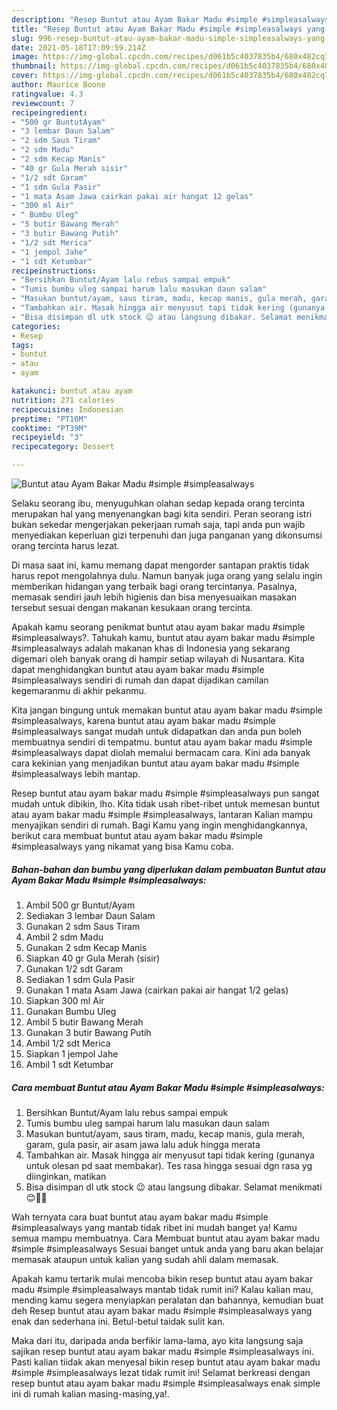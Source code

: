 ```yaml
---
description: "Resep Buntut atau Ayam Bakar Madu #simple #simpleasalways yang lezat dan Mudah Dibuat"
title: "Resep Buntut atau Ayam Bakar Madu #simple #simpleasalways yang lezat dan Mudah Dibuat"
slug: 996-resep-buntut-atau-ayam-bakar-madu-simple-simpleasalways-yang-lezat-dan-mudah-dibuat
date: 2021-05-18T17:09:59.214Z
image: https://img-global.cpcdn.com/recipes/d061b5c4037835b4/680x482cq70/buntut-atau-ayam-bakar-madu-simple-simpleasalways-foto-resep-utama.jpg
thumbnail: https://img-global.cpcdn.com/recipes/d061b5c4037835b4/680x482cq70/buntut-atau-ayam-bakar-madu-simple-simpleasalways-foto-resep-utama.jpg
cover: https://img-global.cpcdn.com/recipes/d061b5c4037835b4/680x482cq70/buntut-atau-ayam-bakar-madu-simple-simpleasalways-foto-resep-utama.jpg
author: Maurice Boone
ratingvalue: 4.3
reviewcount: 7
recipeingredient:
- "500 gr BuntutAyam"
- "3 lembar Daun Salam"
- "2 sdm Saus Tiram"
- "2 sdm Madu"
- "2 sdm Kecap Manis"
- "40 gr Gula Merah sisir"
- "1/2 sdt Garam"
- "1 sdm Gula Pasir"
- "1 mata Asam Jawa cairkan pakai air hangat 12 gelas"
- "300 ml Air"
- " Bumbu Uleg"
- "5 butir Bawang Merah"
- "3 butir Bawang Putih"
- "1/2 sdt Merica"
- "1 jempol Jahe"
- "1 sdt Ketumbar"
recipeinstructions:
- "Bersihkan Buntut/Ayam lalu rebus sampai empuk"
- "Tumis bumbu uleg sampai harum lalu masukan daun salam"
- "Masukan buntut/ayam, saus tiram, madu, kecap manis, gula merah, garam, gula pasir, air asam jawa lalu aduk hingga merata"
- "Tambahkan air. Masak hingga air menyusut tapi tidak kering (gunanya untuk olesan pd saat membakar). Tes rasa hingga sesuai dgn rasa yg diinginkan, matikan"
- "Bisa disimpan dl utk stock 😉 atau langsung dibakar. Selamat menikmati 😊👍🏻"
categories:
- Resep
tags:
- buntut
- atau
- ayam

katakunci: buntut atau ayam 
nutrition: 271 calories
recipecuisine: Indonesian
preptime: "PT10M"
cooktime: "PT39M"
recipeyield: "3"
recipecategory: Dessert

---
```



![Buntut atau Ayam Bakar Madu #simple #simpleasalways](https://img-global.cpcdn.com/recipes/d061b5c4037835b4/680x482cq70/buntut-atau-ayam-bakar-madu-simple-simpleasalways-foto-resep-utama.jpg)

Selaku seorang ibu, menyuguhkan olahan sedap kepada orang tercinta merupakan hal yang menyenangkan bagi kita sendiri. Peran seorang istri bukan sekedar mengerjakan pekerjaan rumah saja, tapi anda pun wajib menyediakan keperluan gizi terpenuhi dan juga panganan yang dikonsumsi orang tercinta harus lezat.

Di masa  saat ini, kamu memang dapat mengorder santapan praktis tidak harus repot mengolahnya dulu. Namun banyak juga orang yang selalu ingin memberikan hidangan yang terbaik bagi orang tercintanya. Pasalnya, memasak sendiri jauh lebih higienis dan bisa menyesuaikan masakan tersebut sesuai dengan makanan kesukaan orang tercinta. 



Apakah kamu seorang penikmat buntut atau ayam bakar madu #simple #simpleasalways?. Tahukah kamu, buntut atau ayam bakar madu #simple #simpleasalways adalah makanan khas di Indonesia yang sekarang digemari oleh banyak orang di hampir setiap wilayah di Nusantara. Kita dapat menghidangkan buntut atau ayam bakar madu #simple #simpleasalways sendiri di rumah dan dapat dijadikan camilan kegemaranmu di akhir pekanmu.

Kita jangan bingung untuk memakan buntut atau ayam bakar madu #simple #simpleasalways, karena buntut atau ayam bakar madu #simple #simpleasalways sangat mudah untuk didapatkan dan anda pun boleh membuatnya sendiri di tempatmu. buntut atau ayam bakar madu #simple #simpleasalways dapat diolah memalui bermacam cara. Kini ada banyak cara kekinian yang menjadikan buntut atau ayam bakar madu #simple #simpleasalways lebih mantap.

Resep buntut atau ayam bakar madu #simple #simpleasalways pun sangat mudah untuk dibikin, lho. Kita tidak usah ribet-ribet untuk memesan buntut atau ayam bakar madu #simple #simpleasalways, lantaran Kalian mampu menyajikan sendiri di rumah. Bagi Kamu yang ingin menghidangkannya, berikut cara membuat buntut atau ayam bakar madu #simple #simpleasalways yang nikamat yang bisa Kamu coba.

<!--inarticleads1-->

##### Bahan-bahan dan bumbu yang diperlukan dalam pembuatan Buntut atau Ayam Bakar Madu #simple #simpleasalways:

1. Ambil 500 gr Buntut/Ayam
1. Sediakan 3 lembar Daun Salam
1. Gunakan 2 sdm Saus Tiram
1. Ambil 2 sdm Madu
1. Gunakan 2 sdm Kecap Manis
1. Siapkan 40 gr Gula Merah (sisir)
1. Gunakan 1/2 sdt Garam
1. Sediakan 1 sdm Gula Pasir
1. Gunakan 1 mata Asam Jawa (cairkan pakai air hangat 1/2 gelas)
1. Siapkan 300 ml Air
1. Gunakan  Bumbu Uleg
1. Ambil 5 butir Bawang Merah
1. Gunakan 3 butir Bawang Putih
1. Ambil 1/2 sdt Merica
1. Siapkan 1 jempol Jahe
1. Ambil 1 sdt Ketumbar




<!--inarticleads2-->

##### Cara membuat Buntut atau Ayam Bakar Madu #simple #simpleasalways:

1. Bersihkan Buntut/Ayam lalu rebus sampai empuk
1. Tumis bumbu uleg sampai harum lalu masukan daun salam
1. Masukan buntut/ayam, saus tiram, madu, kecap manis, gula merah, garam, gula pasir, air asam jawa lalu aduk hingga merata
1. Tambahkan air. Masak hingga air menyusut tapi tidak kering (gunanya untuk olesan pd saat membakar). Tes rasa hingga sesuai dgn rasa yg diinginkan, matikan
1. Bisa disimpan dl utk stock 😉 atau langsung dibakar. Selamat menikmati 😊👍🏻




Wah ternyata cara buat buntut atau ayam bakar madu #simple #simpleasalways yang mantab tidak ribet ini mudah banget ya! Kamu semua mampu membuatnya. Cara Membuat buntut atau ayam bakar madu #simple #simpleasalways Sesuai banget untuk anda yang baru akan belajar memasak ataupun untuk kalian yang sudah ahli dalam memasak.

Apakah kamu tertarik mulai mencoba bikin resep buntut atau ayam bakar madu #simple #simpleasalways mantab tidak rumit ini? Kalau kalian mau, mending kamu segera menyiapkan peralatan dan bahannya, kemudian buat deh Resep buntut atau ayam bakar madu #simple #simpleasalways yang enak dan sederhana ini. Betul-betul taidak sulit kan. 

Maka dari itu, daripada anda berfikir lama-lama, ayo kita langsung saja sajikan resep buntut atau ayam bakar madu #simple #simpleasalways ini. Pasti kalian tiidak akan menyesal bikin resep buntut atau ayam bakar madu #simple #simpleasalways lezat tidak rumit ini! Selamat berkreasi dengan resep buntut atau ayam bakar madu #simple #simpleasalways enak simple ini di rumah kalian masing-masing,ya!.

